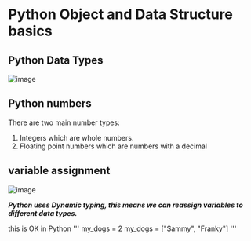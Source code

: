 # Python Object and Data Structure basics 

## Python Data Types
![image](https://user-images.githubusercontent.com/40484282/143388208-ef118faf-13d7-4bd3-a5b9-682c9d98b3fc.png)

## Python numbers

There are two main number types:
1. Integers which are whole numbers.
2. Floating point numbers which are numbers with a decimal

## variable assignment

![image](https://user-images.githubusercontent.com/40484282/143388807-9251291a-60a9-439e-80c5-251c9239b61b.png)

***Python uses Dynamic typing, this means we can reassign variables to different data types.***

this is OK in Python
'''
my_dogs = 2
my_dogs = ["Sammy", "Franky"]
'''
